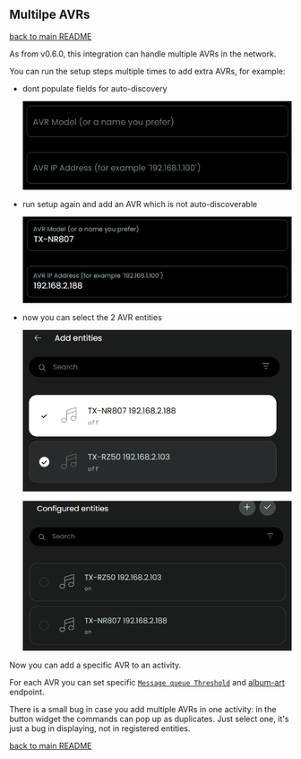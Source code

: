 ## Multilpe AVRs

[back to main README](../README.md#multilpe-avrs)

As from v0.6.0, this integration can handle multiple AVRs in the network. 

You can run the setup steps multiple times to add extra AVRs, for example:
- dont populate fields for auto-discovery
    
    ![](/screenshots/auto-discovery.png)

- run setup again and add an AVR which is not auto-discoverable

    ![](/screenshots/manual.png)

- now you can select the 2 AVR entities

    ![](/screenshots/select-entities.png)

    ![](/screenshots/selected-entities.png)

Now you can add a specific AVR to an activity.

For each AVR you can set specific [`Message queue Threshold`](./known-issues.md) and [album-art](./album-art.md) endpoint.

There is a small bug in case you add multiple AVRs in one activity: in the button widget the commands can pop up as duplicates. Just select one, it's just a bug in displaying, not in registered entities.

[back to main README](../README.md#multilpe-avrs)
